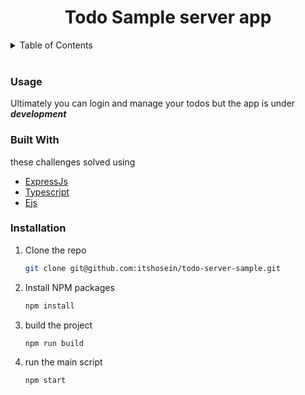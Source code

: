 <center>
  

  <h1 align="center">Todo Sample server app</h1>

</center>

<details>
  <summary>Table of Contents</summary>
  <ol>
    <li><a href="#usage">Usage</a></li>
    <li><a href="#built-with">Built With</a></li>
    <li><a href="#installation">Installation</a></li>
  </ol>
</details>
<br/>

### Usage

<div id="usage"></div>

Ultimately you can login and manage your todos but the app is under ***development***


### Built With

<div id="built-with"></div>

these challenges solved using 

- [ExpressJs](https://expressjs.com/)
- [Typescript](https://styled-components.com/)
- [Ejs](https://ejs.co/)

### Installation

<div id="installation"></div>

1. Clone the repo

   ```sh
   git clone git@github.com:itshosein/todo-server-sample.git
   ```

2. Install NPM packages
   ```sh
   npm install
   ```
3. build the project

   ```sh
   npm run build
   ```
4. run the main script

   ```sh
   npm start
   ```

